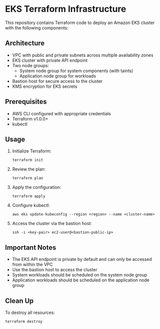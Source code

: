 # EKS Terraform Infrastructure

This repository contains Terraform code to deploy an Amazon EKS cluster with the following components:

## Architecture

- VPC with public and private subnets across multiple availability zones
- EKS cluster with private API endpoint
- Two node groups:
  - System node group for system components (with taints)
  - Application node group for workloads
- Bastion host for secure access to the cluster
- KMS encryption for EKS secrets

## Prerequisites

- AWS CLI configured with appropriate credentials
- Terraform v1.0.0+
- kubectl

## Usage

1. Initialize Terraform:
   ```
   terraform init
   ```

2. Review the plan:
   ```
   terraform plan
   ```

3. Apply the configuration:
   ```
   terraform apply
   ```

4. Configure kubectl:
   ```
   aws eks update-kubeconfig --region <region> --name <cluster-name>
   ```

5. Access the cluster via the bastion host:
   ```
   ssh -i <key-pair> ec2-user@<bastion-public-ip>
   ```

## Important Notes

- The EKS API endpoint is private by default and can only be accessed from within the VPC
- Use the bastion host to access the cluster
- System workloads should be scheduled on the system node group
- Application workloads should be scheduled on the application node group



## Clean Up

To destroy all resources:
```
terraform destroy
```